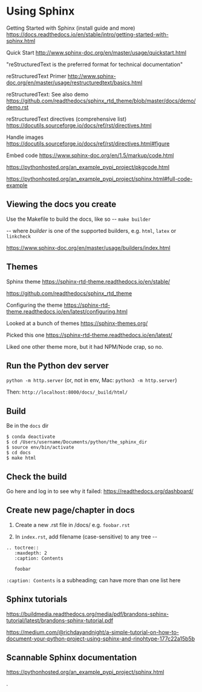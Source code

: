 # Using Sphinx

Getting Started with Sphinx (install guide and more)
https://docs.readthedocs.io/en/stable/intro/getting-started-with-sphinx.html

Quick Start
http://www.sphinx-doc.org/en/master/usage/quickstart.html

"reStructuredText is the preferred format for technical documentation"

reStructuredText Primer
http://www.sphinx-doc.org/en/master/usage/restructuredtext/basics.html

reStructuredText: See also demo
https://github.com/readthedocs/sphinx_rtd_theme/blob/master/docs/demo/demo.rst

reStructuredText directives (comprehensive list)
https://docutils.sourceforge.io/docs/ref/rst/directives.html

Handle images
https://docutils.sourceforge.io/docs/ref/rst/directives.html#figure

Embed code
https://www.sphinx-doc.org/en/1.5/markup/code.html

https://pythonhosted.org/an_example_pypi_project/pkgcode.html

https://pythonhosted.org/an_example_pypi_project/sphinx.html#full-code-example

## Viewing the docs you create

Use the Makefile to build the docs, like so -- `make builder`

-- where *builder* is one of the supported builders, e.g. `html`, `latex` or `linkcheck`

https://www.sphinx-doc.org/en/master/usage/builders/index.html

## Themes

Sphinx theme
https://sphinx-rtd-theme.readthedocs.io/en/stable/

https://github.com/readthedocs/sphinx_rtd_theme

Configuring the theme
https://sphinx-rtd-theme.readthedocs.io/en/latest/configuring.html

Looked at a bunch of themes
https://sphinx-themes.org/

Picked this one
https://sphinx-rtd-theme.readthedocs.io/en/latest/

Liked one other theme more, but it had NPM/Node crap, so no.

## Run the Python dev server

`python -m http.server` (or, not in env, Mac: `python3 -m http.server`)

Then: `http://localhost:8000/docs/_build/html/`

## Build

Be in the `docs` dir

```
$ conda deactivate
$ cd /Users/username/Documents/python/the_sphinx_dir
$ source env/bin/activate
$ cd docs
$ make html
```

## Check the build

Go here and log in to see why it failed: 
https://readthedocs.org/dashboard/


## Create new page/chapter in docs

1. Create a new .rst file in /docs/ e.g. `foobar.rst`

2. In `index.rst`, add filename (case-sensitive) to any tree --

```
.. toctree::
   :maxdepth: 2
   :caption: Contents

   foobar
```

`:caption: Contents` is a subheading; can have more than one list here

## Sphinx tutorials

https://buildmedia.readthedocs.org/media/pdf/brandons-sphinx-tutorial/latest/brandons-sphinx-tutorial.pdf

https://medium.com/@richdayandnight/a-simple-tutorial-on-how-to-document-your-python-project-using-sphinx-and-rinohtype-177c22a15b5b

## Scannable Sphinx documentation

https://pythonhosted.org/an_example_pypi_project/sphinx.html

.
